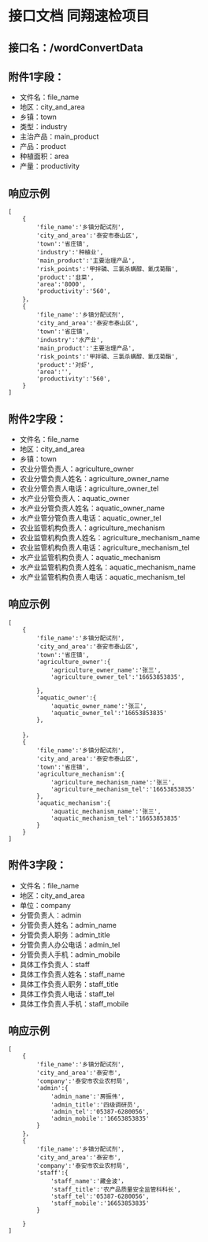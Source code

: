 # 接口文档 同翔速检项目

## 接口名：/wordConvertData

## 附件1字段：

* 文件名：file_name
* 地区：city_and_area
* 乡镇：town
* 类型：industry
* 主治产品：main_product
* 产品：product
* 种植面积：area
* 产量：productivity

## 响应示例

```
[
    {
        'file_name':'乡镇分配试剂',
        'city_and_area':'泰安市泰山区',
        'town':'省庄镇',
        'industry':'种植业',
        'main_product':'主要治理产品',
	    'risk_points':'甲拌磷、三氯杀螨醇、氰戊菊酯',
        'product':'韭菜',
        'area':'8000',
        'productivity':'560',
    }，
    {
        'file_name':'乡镇分配试剂',
        'city_and_area':'泰安市泰山区',
        'town':'省庄镇',
        'industry':'水产业',
        'main_product':'主要治理产品',
	    'risk_points':'甲拌磷、三氯杀螨醇、氰戊菊酯',
        'product':'对虾',
        'area':'',
        'productivity':'560',
    }
]
```

## 附件2字段：

* 文件名：file_name
* 地区：city_and_area
* 乡镇：town
* 农业分管负责人：agriculture_owner
* 农业分管负责人姓名：agriculture_owner_name
* 农业分管负责人电话：agriculture_owner_tel
* 水产业分管负责人：aquatic_owner
* 水产业分管负责人姓名：aquatic_owner_name
* 水产业管分管负责人电话：aquatic_owner_tel
* 农业监管机构负责人：agriculture_mechanism
* 农业监管机构负责人姓名：agriculture_mechanism_name
* 农业监管机构负责人电话：agriculture_mechanism_tel
* 水产业监管机构负责人：aquatic_mechanism
* 水产业监管机构负责人姓名：aquatic_mechanism_name
* 水产业监管机构负责人电话：aquatic_mechanism_tel

## 响应示例

```
[
    {
        'file_name':'乡镇分配试剂',
        'city_and_area':'泰安市泰山区',
        'town':'省庄镇',
        'agriculture_owner':{
            'agriculture_owner_name':'张三',
            'agriculture_owner_tel':'16653853835',
            
        },
        'aquatic_owner':{
            'aquatic_owner_name':'张三',
            'aquatic_owner_tel':'16653853835'
        },
       
    }，
    {
        'file_name':'乡镇分配试剂',
        'city_and_area':'泰安市泰山区',
        'town':'省庄镇',
        'agriculture_mechanism':{
            'agriculture_mechanism_name':'张三',
            'agriculture_mechanism_tel':'16653853835'
        },
        'aquatic_mechanism':{
            'aquatic_mechanism_name':'张三',
            'aquatic_mechanism_tel':'16653853835'
        }
    }
]
```

## 附件3字段：

* 文件名：file_name
* 地区：city_and_area
* 单位：company
* 分管负责人：admin
* 分管负责人姓名：admin_name
* 分管负责人职务：admin_title
* 分管负责人办公电话：admin_tel
* 分管负责人手机：admin_mobile
* 具体工作负责人：staff
* 具体工作负责人姓名：staff_name
* 具体工作负责人职务：staff_title
* 具体工作负责人电话：staff_tel
* 具体工作负责人手机：staff_mobile

## 响应示例

```
[
    {
        'file_name':'乡镇分配试剂',
        'city_and_area':'泰安市',
        'company':'泰安市农业农村局',
        'admin':{
            'admin_name':'房振伟',
            'admin_title':'四级调研员',
            'admin_tel':'05387-6280056',
            'admin_mobile':'16653853835'
        }
    }，
    {
        'file_name':'乡镇分配试剂',
        'city_and_area':'泰安市',
        'company':'泰安市农业农村局',
        'staff':{
            'staff_name':'藏金波'，
            'staff_title':'农产品质量安全监管科科长',
            'staff_tel':'05387-6280056',
            'staff_mobile':'16653853835'
        }
        
    }
]
```